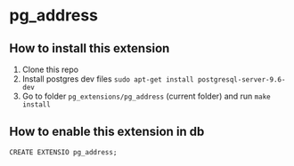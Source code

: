 # pg_address

## How to install this extension

1. Clone this repo
2. Install postgres dev files `sudo apt-get install postgresql-server-9.6-dev`
3. Go to folder `pg_extensions/pg_address` (current folder) and run `make install`

## How to enable this extension in db
```
CREATE EXTENSIO pg_address;
```